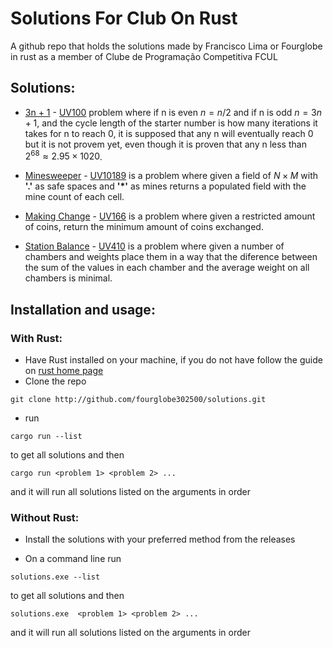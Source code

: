 # Solutions For Club On Rust

A github repo that holds the solutions made by Francisco Lima or Fourglobe in rust as a member of Clube de Programação Competitiva FCUL

## Solutions:

- [3n + 1](https://github.com/fourglobe302500/solutions/blob/master/src/problems/three_n_plus_one.rs) - [UV100](https://onlinejudge.org/index.php?option=com_onlinejudge&Itemid=8&category=3&page=show_problem&problem=36) problem where if n is even $n = n/2$ and if n is odd $n = 3n+1$, and the cycle length of the starter number is how many iterations it takes for n to reach 0, it is supposed that any n will eventually reach 0 but it is not provem yet, even though it is proven that any n less than $2^{68} ≈ 2.95×1020$.

- [Minesweeper](https://github.com/fourglobe302500/solutions/blob/master/src/problems/minesweeper.rs) - [UV10189](https://onlinejudge.org/index.php?option=com_onlinejudge&Itemid=8&category=29&page=show_problem&problem=1130) is a problem where given a field of $N×M$ with **'$`.`$'** as safe spaces and **'$`*`$'** as mines returns a populated field with the mine count of each cell.

- [Making Change](https://github.com/fourglobe302500/solutions/blob/master/src/problems/making_change.rs) - [UV166](https://onlinejudge.org/index.php?option=com_onlinejudge&Itemid=8&category=3&page=show_problem&problem=102) is a problem where given a restricted amount of coins, return the minimum amount of coins exchanged.

- [Station Balance](https://github.com/fourglobe302500/solutions/blob/master/src/problems/station_balance.rs) - [UV410](https://onlinejudge.org/index.php?option=onlinejudge&Itemid=8&category=6&page=show_problem&problem=351) is a problem where given a number of chambers and weights place them in a way that the diference between the sum of the values in each chamber and the average weight on all chambers is minimal.

## Installation and usage:

### With Rust:

- Have Rust installed on your machine, if you do not have follow the guide on [rust home page](https://www.rust-lang.org/tools/install)
- Clone the repo

```
git clone http://github.com/fourglobe302500/solutions.git
```

- run

```
cargo run --list
```

to get all solutions and then

```
cargo run <problem 1> <problem 2> ...
```

and it will run all solutions listed on the arguments in order

### Without Rust:

- Install the solutions with your preferred method from the releases

- On a command line run

```
solutions.exe --list
```

to get all solutions and then

```
solutions.exe  <problem 1> <problem 2> ...
```

and it will run all solutions listed on the arguments in order
